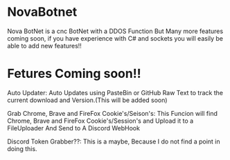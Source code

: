 # NovaBotnet
Nova BotNet is a cnc BotNet with a DDOS Function But Many more features coming soon, if you have experience with C# and sockets you will easily be able to add new features!!




# Fetures Coming soon!!

Auto Updater: Auto Updates using PasteBin or GitHub Raw Text to track the current download and Version.(This will be added soon)

Grab Chrome, Brave and FireFox Cookie's/Seison's: This Funcion will find Chrome, Brave and FireFox Cookie's/Session's and Upload it to a FileUploader And Send to A Discord WebHook

Discord Token Grabber??: This is a maybe, Because I do not find a point in doing this.
